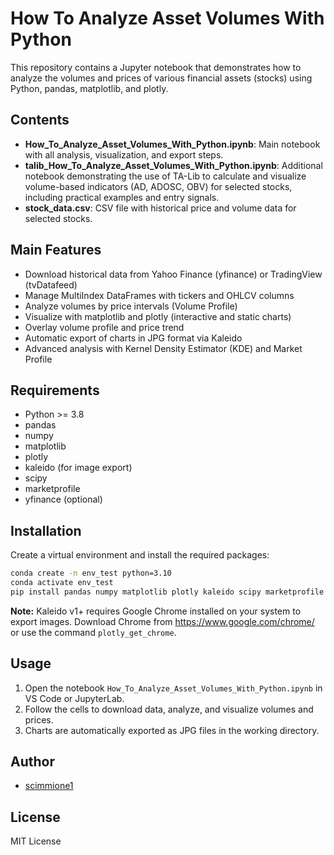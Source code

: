 # How To Analyze Asset Volumes With Python

This repository contains a Jupyter notebook that demonstrates how to analyze the volumes and prices of various financial assets (stocks) using Python, pandas, matplotlib, and plotly.

## Contents

- **How_To_Analyze_Asset_Volumes_With_Python.ipynb**: Main notebook with all analysis, visualization, and export steps.
- **talib_How_To_Analyze_Asset_Volumes_With_Python.ipynb**: Additional notebook demonstrating the use of TA-Lib to calculate and visualize volume-based indicators (AD, ADOSC, OBV) for selected stocks, including practical examples and entry signals.
- **stock_data.csv**: CSV file with historical price and volume data for selected stocks.

## Main Features
- Download historical data from Yahoo Finance (yfinance) or TradingView (tvDatafeed)
- Manage MultiIndex DataFrames with tickers and OHLCV columns
- Analyze volumes by price intervals (Volume Profile)
- Visualize with matplotlib and plotly (interactive and static charts)
- Overlay volume profile and price trend
- Automatic export of charts in JPG format via Kaleido
- Advanced analysis with Kernel Density Estimator (KDE) and Market Profile

## Requirements
- Python >= 3.8
- pandas
- numpy
- matplotlib
- plotly
- kaleido (for image export)
- scipy
- marketprofile
- yfinance (optional)

## Installation
Create a virtual environment and install the required packages:

```bash
conda create -n env_test python=3.10
conda activate env_test
pip install pandas numpy matplotlib plotly kaleido scipy marketprofile yfinance
```

**Note:** Kaleido v1+ requires Google Chrome installed on your system to export images. Download Chrome from https://www.google.com/chrome/ or use the command `plotly_get_chrome`.

## Usage
1. Open the notebook `How_To_Analyze_Asset_Volumes_With_Python.ipynb` in VS Code or JupyterLab.
2. Follow the cells to download data, analyze, and visualize volumes and prices.
3. Charts are automatically exported as JPG files in the working directory.

## Author
- [scimmione1](https://github.com/scimmione1)

## License
MIT License
